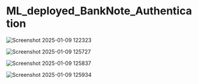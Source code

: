 # ML_deployed_BankNote_Authentication

![Screenshot 2025-01-09 122323](https://github.com/user-attachments/assets/6584a678-8177-4f03-a461-7d723b0795eb)

![Screenshot 2025-01-09 125727](https://github.com/user-attachments/assets/65f3471a-8af0-4685-a1ba-52fcf6824e79)

![Screenshot 2025-01-09 125837](https://github.com/user-attachments/assets/c44212ae-8cf3-4c07-88d3-a6fd3b5bde1a)

![Screenshot 2025-01-09 125934](https://github.com/user-attachments/assets/188ebbe8-c7c8-4c95-972d-ce6d35bb7a13)

